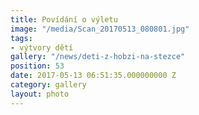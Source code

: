 ```yaml
---
title: Povídání o výletu
image: "/media/Scan_20170513_080801.jpg"
tags:
- výtvory dětí
gallery: "/news/deti-z-hobzi-na-stezce"
position: 53
date: 2017-05-13 06:51:35.000000000 Z
category: gallery
layout: photo
---
```

